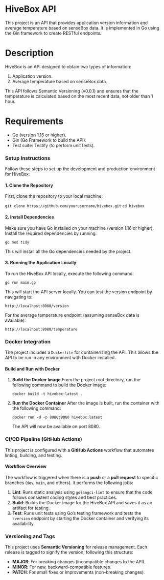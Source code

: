 # HiveBox API

This project is an API that provides application version information and average temperature based on senseBox data. It is implemented in Go using the Gin framework to create RESTful endpoints.


# Description
HiveBox is an API designed to obtain two types of information:

1. Application version.
2. Average temperature based on senseBox data.

This API follows Semantic Versioning (v0.0.1) and ensures that the temperature is calculated based on the most recent data, not older than 1 hour.

# Requirements
- Go (version 1.16 or higher).
- Gin (Go Framework to build the API).
- Test suite: Testify (to perform unit tests).

### Setup Instructions

Follow these steps to set up the development and production environment for HiveBox:

#### 1. **Clone the Repository**

First, clone the repository to your local machine:

`git clone https://github.com/yourusername/hivebox.git`
`cd hivebox`

#### 2. **Install Dependencies**

Make sure you have Go installed on your machine (version 1.16 or higher). Install the required dependencies by running:

`go mod tidy` 

This will install all the Go dependencies needed by the project.

#### 3. **Running the Application Locally**

To run the HiveBox API locally, execute the following command:

`go run main.go` 

This will start the API server locally. You can test the version endpoint by navigating to:


`http://localhost:8080/version` 

For the average temperature endpoint (assuming senseBox data is available):

`http://localhost:8080/temperature`

### Docker Integration

The project includes a `Dockerfile` for containerizing the API. This allows the API to be run in any environment with Docker installed.

#### **Build and Run with Docker**

1.  **Build the Docker Image** From the project root directory, run the following command to build the Docker image:
    
    `docker build -t hivebox:latest .` 
    
2.  **Run the Docker Container** After the image is built, run the container with the following command:
    
    `docker run -d -p 8080:8080 hivebox:latest` 
    
    The API will now be available on port 8080.

### CI/CD Pipeline (GitHub Actions)

This project is configured with a **GitHub Actions** workflow that automates linting, building, and testing.

#### Workflow Overview

The workflow is triggered when there is a **push** or a **pull request** to specific branches (`dev`, `main`, and others). It performs the following jobs:

1.  **Lint**: Runs static analysis using `golangci-lint` to ensure that the code follows consistent coding styles and best practices.
2.  **Build**: Builds the Docker image for the HiveBox API and saves it as an artifact for testing.
3.  **Test**: Runs unit tests using Go’s testing framework and tests the `/version` endpoint by starting the Docker container and verifying its availability.

### Versioning and Tags

This project uses **Semantic Versioning** for release management. Each release is tagged to signify the version, following this structure:

-   **MAJOR**: For breaking changes (incompatible changes to the API).
-   **MINOR**: For new, backward-compatible features.
-   **PATCH**: For small fixes or improvements (non-breaking changes).

